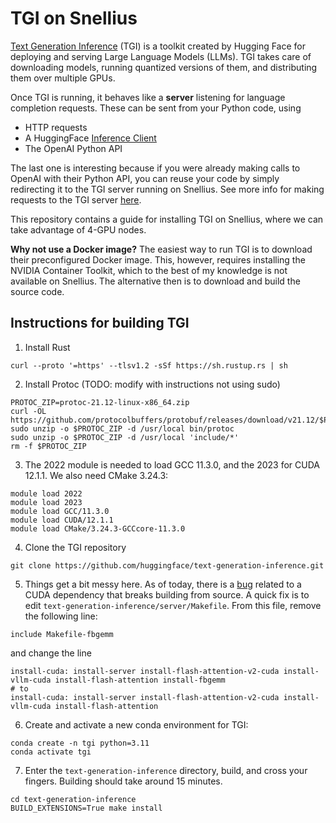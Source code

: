 # TGI on Snellius

[Text Generation Inference](https://huggingface.co/docs/text-generation-inference/index) (TGI) is a toolkit created by Hugging Face for deploying and serving Large Language Models (LLMs). TGI takes care of downloading models, running quantized versions of them, and distributing them over multiple GPUs.

Once TGI is running, it behaves like a **server** listening for language completion requests. These can be sent from your Python code, using
- HTTP requests
- A HuggingFace [Inference Client](https://huggingface.co/docs/huggingface_hub/package_reference/inference_client#huggingface_hub.InferenceClient)
- The OpenAI Python API

The last one is interesting because if you were already making calls to OpenAI with their Python API, you can reuse your code by simply redirecting it to the TGI server running on Snellius. See more info for making requests to the TGI server [here](https://huggingface.co/docs/text-generation-inference/basic_tutorials/consuming_tgi).

This repository contains a guide for installing TGI on Snellius, where we can take advantage of 4-GPU nodes.

**Why not use a Docker image?**
The easiest way to run TGI is to download their preconfigured Docker image. This, however, requires installing the NVIDIA Container Toolkit, which to the best of my knowledge is not available on Snellius. The alternative then is to download and build the source code.

## Instructions for building TGI

1. Install Rust

```
curl --proto '=https' --tlsv1.2 -sSf https://sh.rustup.rs | sh
```

2. Install Protoc (TODO: modify with instructions not using sudo)

```
PROTOC_ZIP=protoc-21.12-linux-x86_64.zip
curl -OL https://github.com/protocolbuffers/protobuf/releases/download/v21.12/$PROTOC_ZIP
sudo unzip -o $PROTOC_ZIP -d /usr/local bin/protoc
sudo unzip -o $PROTOC_ZIP -d /usr/local 'include/*'
rm -f $PROTOC_ZIP
```

3. The 2022 module is needed to load GCC 11.3.0, and the 2023 for CUDA 12.1.1. We also need CMake 3.24.3:

```
module load 2022
module load 2023
module load GCC/11.3.0
module load CUDA/12.1.1
module load CMake/3.24.3-GCCcore-11.3.0
```

4. Clone the TGI repository

```
git clone https://github.com/huggingface/text-generation-inference.git
```

5. Things get a bit messy here. As of today, there is a [bug](https://github.com/huggingface/text-generation-inference/issues/2355) related to a CUDA dependency that breaks building from source. A quick fix is to edit `text-generation-inference/server/Makefile`. From this file, remove the following line:

```
include Makefile-fbgemm
```

and change the line

```
install-cuda: install-server install-flash-attention-v2-cuda install-vllm-cuda install-flash-attention install-fbgemm
# to
install-cuda: install-server install-flash-attention-v2-cuda install-vllm-cuda install-flash-attention
```

6. Create and activate a new conda environment for TGI:

```
conda create -n tgi python=3.11
conda activate tgi
```

7. Enter the `text-generation-inference` directory, build, and cross your fingers. Building should take around 15 minutes.

```
cd text-generation-inference
BUILD_EXTENSIONS=True make install
```

